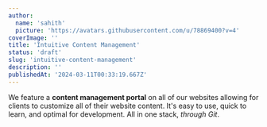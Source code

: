 ```yaml
---
author:
  name: 'sahith'
  picture: 'https://avatars.githubusercontent.com/u/78869400?v=4'
coverImage: ''
title: 'Intuitive Content Management'
status: 'draft'
slug: 'intuitive-content-management'
description: ''
publishedAt: '2024-03-11T00:33:19.667Z'
---
```


We feature a **content management portal** on all of our websites allowing for clients to customize all of their website content. It's easy to use, quick to learn, and optimal for development. All in one stack, *through Git*.